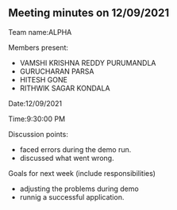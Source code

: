 ## Meeting minutes on 12/09/2021

Team name:ALPHA 

Members present:
- VAMSHI KRISHNA REDDY PURUMANDLA
- GURUCHARAN PARSA
- HITESH GONE
- RITHWIK SAGAR KONDALA

Date:12/09/2021

Time:9:30:00 PM

Discussion points: 

* faced errors during the demo run.
* discussed what went wrong. 


Goals for next week (include responsibilities)

* adjusting the problems during demo 
*  runnig a successful application.

